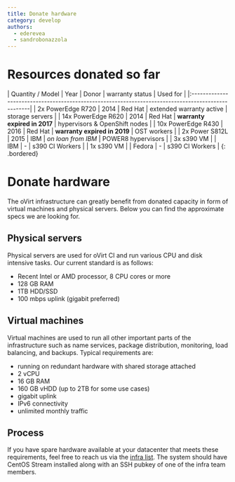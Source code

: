 ```yaml
---
title: Donate hardware
category: develop
authors:
  - ederevea
  - sandrobonazzola
---
```


# Resources donated so far

| Quantity / Model   | Year | Donor   | warranty status              | Used for                      |
|:---------------------------------------------------------------------------------------------------|
| 2x PowerEdge R720  | 2014 | Red Hat | extended warranty active     | storage servers               |
| 14x PowerEdge R620 | 2014 | Red Hat | **warranty expired in 2017** | hypervisors & OpenShift nodes |
| 10x PowerEdge R430 | 2016 | Red Hat | **warranty expired in 2019** | OST workers                   |
| 2x Power S812L     | 2015 | IBM     | *on loan from IBM*           | POWER8 hypervisors            |
| 3x s390 VM         |      | IBM     | -                            | s390 CI Workers               | 
| 1x s390 VM         |      | Fedora  | -                            | s390 CI Workers               |
{: .bordered}

# Donate hardware

The oVirt infrastructure can greatly benefit from donated capacity in form of virtual machines and physical servers. Below you can find the approximate specs we are looking for.

## Physical servers

Physical servers are used for oVirt CI and run various CPU and disk intensive tasks.
Our current standard is as follows:

* Recent Intel or AMD processor, 8 CPU cores or more
* 128 GB RAM
* 1TB HDD/SSD
* 100 mbps uplink (gigabit preferred)

## Virtual machines

Virtual machines are used to run all other important parts of the infrastructure such as name services, package distribution, monitoring, load balancing, and backups.
Typical requirements are:

* running on redundant hardware with shared storage attached
* 2 vCPU
* 16 GB RAM
* 160 GB vHDD (up to 2TB for some use cases)
* gigabit uplink
* IPv6 connectivity
* unlimited monthly traffic

## Process

If you have spare hardware available at your datacenter that meets these requirements, feel free to reach us via the [infra list](https://lists.ovirt.org).
The system should have CentOS Stream installed along with an SSH pubkey of one of the infra team members.

